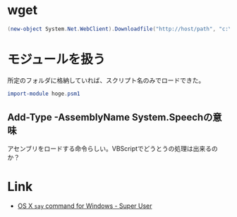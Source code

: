 # wget

```ps1
(new-object System.Net.WebClient).Downloadfile("http://host/path", "c:\hoge.txt")
```
# モジュールを扱う

所定のフォルダに格納していれば、スクリプト名のみでロードできた。

```ps1
import-module hoge.psm1
```

## Add-Type -AssemblyName System.Speechの意味

アセンブリをロードする命令らしい。VBScriptでどうとうの処理は出来るのか？

# Link

- [OS X `say` command for Windows - Super User](http://superuser.com/questions/223913/os-x-say-command-for-windows)

